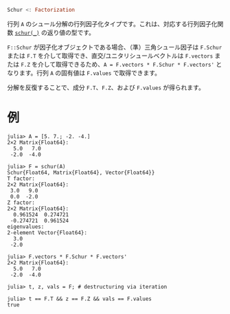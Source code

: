 ```julia
Schur <: Factorization
```

行列 `A` のシュール分解の行列因子化タイプです。これは、対応する行列因子化関数 [`schur(_)`](@ref) の返り値の型です。

`F::Schur` が因子化オブジェクトである場合、（準）三角シュール因子は `F.Schur` または `F.T` を介して取得でき、直交/ユニタリシュールベクトルは `F.vectors` または `F.Z` を介して取得できるため、`A = F.vectors * F.Schur * F.vectors'` となります。行列 `A` の固有値は `F.values` で取得できます。

分解を反復することで、成分 `F.T`、`F.Z`、および `F.values` が得られます。

# 例

```jldoctest
julia> A = [5. 7.; -2. -4.]
2×2 Matrix{Float64}:
  5.0   7.0
 -2.0  -4.0

julia> F = schur(A)
Schur{Float64, Matrix{Float64}, Vector{Float64}}
T factor:
2×2 Matrix{Float64}:
 3.0   9.0
 0.0  -2.0
Z factor:
2×2 Matrix{Float64}:
  0.961524  0.274721
 -0.274721  0.961524
eigenvalues:
2-element Vector{Float64}:
  3.0
 -2.0

julia> F.vectors * F.Schur * F.vectors'
2×2 Matrix{Float64}:
  5.0   7.0
 -2.0  -4.0

julia> t, z, vals = F; # destructuring via iteration

julia> t == F.T && z == F.Z && vals == F.values
true
```
